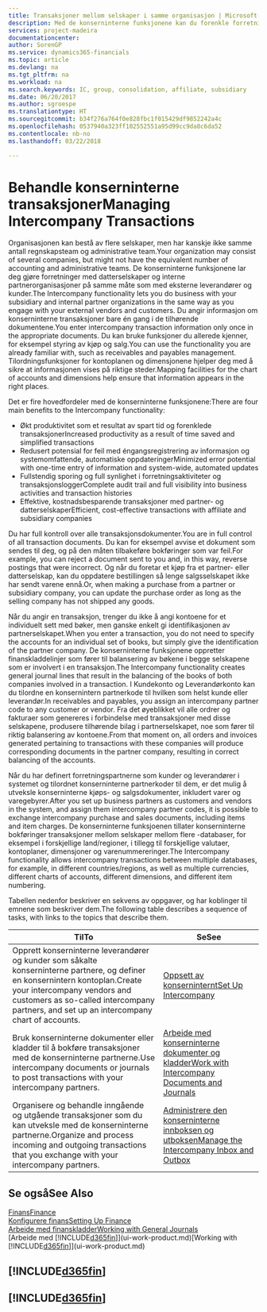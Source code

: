 ```yaml
---
title: Transaksjoner mellom selskaper i samme organisasjon | Microsoft-dokumentasjon
description: Med de konserninterne funksjonene kan du forenkle forretningsprosesser og transaksjoner mellom selskaper i samme organisasjon.
services: project-madeira
documentationcenter: 
author: SorenGP
ms.service: dynamics365-financials
ms.topic: article
ms.devlang: na
ms.tgt_pltfrm: na
ms.workload: na
ms.search.keywords: IC, group, consolidation, affiliate, subsidiary
ms.date: 06/20/2017
ms.author: sgroespe
ms.translationtype: HT
ms.sourcegitcommit: b34f276a764f0e828fbc1f015429df9852242a4c
ms.openlocfilehash: 0537940a323ff102552551a95d99cc9da8c6da52
ms.contentlocale: nb-no
ms.lasthandoff: 03/22/2018

---
```

# <a name="managing-intercompany-transactions"></a><span data-ttu-id="03925-103">Behandle konserninterne transaksjoner</span><span class="sxs-lookup"><span data-stu-id="03925-103">Managing Intercompany Transactions</span></span>
<span data-ttu-id="03925-104">Organisasjonen kan bestå av flere selskaper, men har kanskje ikke samme antall regnskapsteam og administrative team.</span><span class="sxs-lookup"><span data-stu-id="03925-104">Your organization may consist of several companies, but might not have the equivalent number of accounting and administrative teams.</span></span> <span data-ttu-id="03925-105">De konserninterne funksjonene lar deg gjøre forretninger med datterselskaper og interne partnerorganisasjoner på samme måte som med eksterne leverandører og kunder.</span><span class="sxs-lookup"><span data-stu-id="03925-105">The Intercompany functionality lets you do business with your subsidiary and internal partner organizations in the same way as you engage with your external vendors and customers.</span></span> <span data-ttu-id="03925-106">Du angir informasjon om konserninterne transaksjoner bare én gang i de tilhørende dokumentene.</span><span class="sxs-lookup"><span data-stu-id="03925-106">You enter intercompany transaction information only once in the appropriate documents.</span></span> <span data-ttu-id="03925-107">Du kan bruke funksjoner du allerede kjenner, for eksempel styring av kjøp og salg.</span><span class="sxs-lookup"><span data-stu-id="03925-107">You can use the functionality you are already familiar with, such as receivables and payables management.</span></span> <span data-ttu-id="03925-108">Tilordningsfunksjoner for kontoplanen og dimensjonene hjelper deg med å sikre at informasjonen vises på riktige steder.</span><span class="sxs-lookup"><span data-stu-id="03925-108">Mapping facilities for the chart of accounts and dimensions help ensure that information appears in the right places.</span></span>  

<span data-ttu-id="03925-109">Det er fire hovedfordeler med de konserninterne funksjonene:</span><span class="sxs-lookup"><span data-stu-id="03925-109">There are four main benefits to the Intercompany functionality:</span></span>  

- <span data-ttu-id="03925-110">Økt produktivitet som et resultat av spart tid og forenklede transaksjoner</span><span class="sxs-lookup"><span data-stu-id="03925-110">Increased productivity as a result of time saved and simplified transactions</span></span>  
- <span data-ttu-id="03925-111">Redusert potensial for feil med éngangsregistrering av informasjon og systemomfattende, automatiske oppdateringer</span><span class="sxs-lookup"><span data-stu-id="03925-111">Minimized error potential with one-time entry of information and system-wide, automated updates</span></span>  
- <span data-ttu-id="03925-112">Fullstendig sporing og full synlighet i forretningsaktiviteter og transaksjonslogger</span><span class="sxs-lookup"><span data-stu-id="03925-112">Complete audit trail and full visibility into business activities and transaction histories</span></span>  
- <span data-ttu-id="03925-113">Effektive, kostnadsbesparende transaksjoner med partner- og datterselskaper</span><span class="sxs-lookup"><span data-stu-id="03925-113">Efficient, cost-effective transactions with affiliate and subsidiary companies</span></span>  

<span data-ttu-id="03925-114">Du har full kontroll over alle transaksjonsdokumenter.</span><span class="sxs-lookup"><span data-stu-id="03925-114">You are in full control of all transaction documents.</span></span> <span data-ttu-id="03925-115">Du kan for eksempel avvise et dokument som sendes til deg, og på den måten tilbakeføre bokføringer som var feil.</span><span class="sxs-lookup"><span data-stu-id="03925-115">For example, you can reject a document sent to you and, in this way, reverse postings that were incorrect.</span></span> <span data-ttu-id="03925-116">Og når du foretar et kjøp fra et partner- eller datterselskap, kan du oppdatere bestillingen så lenge salgsselskapet ikke har sendt varene ennå.</span><span class="sxs-lookup"><span data-stu-id="03925-116">Or, when making a purchase from a partner or subsidiary company, you can update the purchase order as long as the selling company has not shipped any goods.</span></span>  

<span data-ttu-id="03925-117">Når du angir en transaksjon, trenger du ikke å angi kontoene for et individuelt sett med bøker, men ganske enkelt gi identifikasjonen av partnerselskapet.</span><span class="sxs-lookup"><span data-stu-id="03925-117">When you enter a transaction, you do not need to specify the accounts for an individual set of books, but simply give the identification of the partner company.</span></span> <span data-ttu-id="03925-118">De konserninterne funksjonene oppretter finanskladdelinjer som fører til balansering av bøkene i begge selskapene som er involvert i en transaksjon.</span><span class="sxs-lookup"><span data-stu-id="03925-118">The Intercompany functionality creates general journal lines that result in the balancing of the books of both companies involved in a transaction.</span></span> <span data-ttu-id="03925-119">I Kundekonto og Leverandørkonto kan du tilordne en konsernintern partnerkode til hvilken som helst kunde eller leverandør.</span><span class="sxs-lookup"><span data-stu-id="03925-119">In receivables and payables, you assign an intercompany partner code to any customer or vendor.</span></span> <span data-ttu-id="03925-120">Fra det øyeblikket vil alle ordrer og fakturaer som genereres i forbindelse med transaksjoner med disse selskapene, produsere tilhørende bilag i partnerselskapet, noe som fører til riktig balansering av kontoene.</span><span class="sxs-lookup"><span data-stu-id="03925-120">From that moment on, all orders and invoices generated pertaining to transactions with these companies will produce corresponding documents in the partner company, resulting in correct balancing of the accounts.</span></span>  

 <span data-ttu-id="03925-121">Når du har definert forretningspartnerne som kunder og leverandører i systemet og tilordnet konserninterne partnerkoder til dem, er det mulig å utveksle konserninterne kjøps- og salgsdokumenter, inkludert varer og varegebyrer.</span><span class="sxs-lookup"><span data-stu-id="03925-121">After you set up business partners as customers and vendors in the system, and assign them intercompany partner codes, it is possible to exchange intercompany purchase and sales documents, including items and item charges.</span></span> <span data-ttu-id="03925-122">De konserninterne funksjoenen tillater konserninterne bokføringer transaksjoner mellom selskaper mellom flere -databaser, for eksempel i forskjellige land/regioner, i tillegg til forskjellige valutaer, kontoplaner, dimensjoner og varenummereringer.</span><span class="sxs-lookup"><span data-stu-id="03925-122">The Intercompany functionality allows intercompany transactions between multiple databases, for example, in different countries/regions, as well as multiple currencies, different charts of accounts, different dimensions, and different item numbering.</span></span>  

<span data-ttu-id="03925-123">Tabellen nedenfor beskriver en sekvens av oppgaver, og har koblinger til emnene som beskriver dem.</span><span class="sxs-lookup"><span data-stu-id="03925-123">The following table describes a sequence of tasks, with links to the topics that describe them.</span></span>

 |<span data-ttu-id="03925-124">Til</span><span class="sxs-lookup"><span data-stu-id="03925-124">To</span></span> |<span data-ttu-id="03925-125">Se</span><span class="sxs-lookup"><span data-stu-id="03925-125">See</span></span>|
 |---|---|
 |<span data-ttu-id="03925-126">Opprett konserninterne leverandører og kunder som såkalte konserninterne partnere, og definer en konsernintern kontoplan.</span><span class="sxs-lookup"><span data-stu-id="03925-126">Create your intercompany vendors and customers as so-called intercompany partners, and set up an intercompany chart of accounts.</span></span>|[<span data-ttu-id="03925-127">Oppsett av konserninternt</span><span class="sxs-lookup"><span data-stu-id="03925-127">Set Up Intercompany</span></span>](intercompany-how-setup.md)|
 |<span data-ttu-id="03925-128">Bruk konserninterne dokumenter eller kladder til å bokføre transaksjoner med de konserninterne partnerne.</span><span class="sxs-lookup"><span data-stu-id="03925-128">Use intercompany documents or journals to post transactions with your intercompany partners.</span></span>|[<span data-ttu-id="03925-129">Arbeide med konserninterne dokumenter og kladder</span><span class="sxs-lookup"><span data-stu-id="03925-129">Work with Intercompany Documents and Journals</span></span>](intercompany-how-work-documents-journals.md)|
 |<span data-ttu-id="03925-130">Organisere og behandle inngående og utgående transaksjoner som du kan utveksle med de konserninterne partnerne.</span><span class="sxs-lookup"><span data-stu-id="03925-130">Organize and process incoming and outgoing transactions that you exchange with your intercompany partners.</span></span>|[<span data-ttu-id="03925-131">Administrere den konserninterne innboksen og utboksen</span><span class="sxs-lookup"><span data-stu-id="03925-131">Manage the Intercompany Inbox and Outbox</span></span>](intercompany-how-manage-intercompany-inbox.md)|

## <a name="see-also"></a><span data-ttu-id="03925-132">Se også</span><span class="sxs-lookup"><span data-stu-id="03925-132">See Also</span></span>
[<span data-ttu-id="03925-133">Finans</span><span class="sxs-lookup"><span data-stu-id="03925-133">Finance</span></span>](finance.md)  
[<span data-ttu-id="03925-134">Konfigurere finans</span><span class="sxs-lookup"><span data-stu-id="03925-134">Setting Up Finance</span></span>](finance-setup-finance.md)  
[<span data-ttu-id="03925-135">Arbeide med finanskladder</span><span class="sxs-lookup"><span data-stu-id="03925-135">Working with General Journals</span></span>](ui-work-general-journals.md)  
<span data-ttu-id="03925-136">[Arbeide med [!INCLUDE[d365fin](includes/d365fin_md.md)]](ui-work-product.md)</span><span class="sxs-lookup"><span data-stu-id="03925-136">[Working with [!INCLUDE[d365fin](includes/d365fin_md.md)]](ui-work-product.md)</span></span>

## [!INCLUDE[d365fin](includes/free_trial_md.md)]  
## [!INCLUDE[d365fin](includes/training_link_md.md)]

